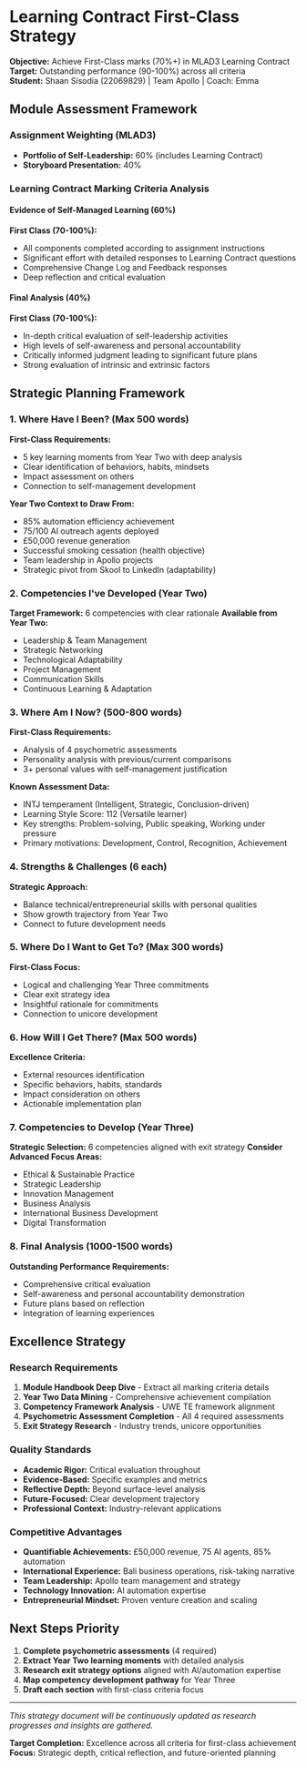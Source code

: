 # Learning Contract First-Class Strategy

**Objective:** Achieve First-Class marks (70%+) in MLAD3 Learning Contract  
**Target:** Outstanding performance (90-100%) across all criteria  
**Student:** Shaan Sisodia (22069829) | Team Apollo | Coach: Emma

## Module Assessment Framework

### Assignment Weighting (MLAD3)
- **Portfolio of Self-Leadership:** 60% (includes Learning Contract)
- **Storyboard Presentation:** 40%

### Learning Contract Marking Criteria Analysis

#### Evidence of Self-Managed Learning (60%)
**First Class (70-100%):**
- All components completed according to assignment instructions
- Significant effort with detailed responses to Learning Contract questions
- Comprehensive Change Log and Feedback responses
- Deep reflection and critical evaluation

#### Final Analysis (40%)
**First Class (70-100%):**
- In-depth critical evaluation of self-leadership activities
- High levels of self-awareness and personal accountability
- Critically informed judgment leading to significant future plans
- Strong evaluation of intrinsic and extrinsic factors

## Strategic Planning Framework

### 1. Where Have I Been? (Max 500 words)
**First-Class Requirements:**
- 5 key learning moments from Year Two with deep analysis
- Clear identification of behaviors, habits, mindsets
- Impact assessment on others
- Connection to self-management development

**Year Two Context to Draw From:**
- 85% automation efficiency achievement
- 75/100 AI outreach agents deployed
- £50,000 revenue generation
- Successful smoking cessation (health objective)
- Team leadership in Apollo projects
- Strategic pivot from Skool to LinkedIn (adaptability)

### 2. Competencies I've Developed (Year Two)
**Target Framework:** 6 competencies with clear rationale
**Available from Year Two:**
- Leadership & Team Management
- Strategic Networking  
- Technological Adaptability
- Project Management
- Communication Skills
- Continuous Learning & Adaptation

### 3. Where Am I Now? (500-800 words)
**First-Class Requirements:**
- Analysis of 4 psychometric assessments
- Personality analysis with previous/current comparisons
- 3+ personal values with self-management justification

**Known Assessment Data:**
- INTJ temperament (Intelligent, Strategic, Conclusion-driven)
- Learning Style Score: 112 (Versatile learner)
- Key strengths: Problem-solving, Public speaking, Working under pressure
- Primary motivations: Development, Control, Recognition, Achievement

### 4. Strengths & Challenges (6 each)
**Strategic Approach:**
- Balance technical/entrepreneurial skills with personal qualities
- Show growth trajectory from Year Two
- Connect to future development needs

### 5. Where Do I Want to Get To? (Max 300 words)
**First-Class Focus:**
- Logical and challenging Year Three commitments
- Clear exit strategy idea
- Insightful rationale for commitments
- Connection to unicore development

### 6. How Will I Get There? (Max 500 words)
**Excellence Criteria:**
- External resources identification
- Specific behaviors, habits, standards
- Impact consideration on others
- Actionable implementation plan

### 7. Competencies to Develop (Year Three)
**Strategic Selection:** 6 competencies aligned with exit strategy
**Consider Advanced Focus Areas:**
- Ethical & Sustainable Practice
- Strategic Leadership
- Innovation Management
- Business Analysis
- International Business Development
- Digital Transformation

### 8. Final Analysis (1000-1500 words)
**Outstanding Performance Requirements:**
- Comprehensive critical evaluation
- Self-awareness and personal accountability demonstration
- Future plans based on reflection
- Integration of learning experiences

## Excellence Strategy

### Research Requirements
1. **Module Handbook Deep Dive** - Extract all marking criteria details
2. **Year Two Data Mining** - Comprehensive achievement compilation
3. **Competency Framework Analysis** - UWE TE framework alignment
4. **Psychometric Assessment Completion** - All 4 required assessments
5. **Exit Strategy Research** - Industry trends, unicore opportunities

### Quality Standards
- **Academic Rigor:** Critical evaluation throughout
- **Evidence-Based:** Specific examples and metrics
- **Reflective Depth:** Beyond surface-level analysis
- **Future-Focused:** Clear development trajectory
- **Professional Context:** Industry-relevant applications

### Competitive Advantages
- **Quantifiable Achievements:** £50,000 revenue, 75 AI agents, 85% automation
- **International Experience:** Bali business operations, risk-taking narrative
- **Team Leadership:** Apollo team management and strategy
- **Technology Innovation:** AI automation expertise
- **Entrepreneurial Mindset:** Proven venture creation and scaling

## Next Steps Priority

1. **Complete psychometric assessments** (4 required)
2. **Extract Year Two learning moments** with detailed analysis
3. **Research exit strategy options** aligned with AI/automation expertise
4. **Map competency development pathway** for Year Three
5. **Draft each section** with first-class criteria focus

---

*This strategy document will be continuously updated as research progresses and insights are gathered.*

**Target Completion:** Excellence across all criteria for first-class achievement  
**Focus:** Strategic depth, critical reflection, and future-oriented planning